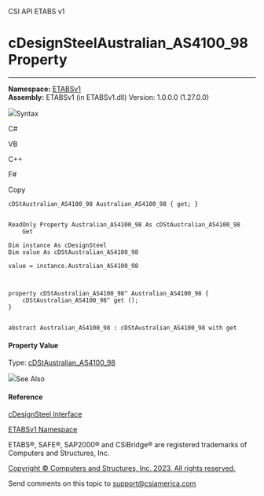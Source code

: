 ﻿

CSI API ETABS v1

# cDesignSteelAustralian_AS4100_98 Property  
  
---  
  
**Namespace:** [ETABSv1](2780f1b8-2033-5289-2298-1cdb2a7508d9.htm)  
**Assembly:** ETABSv1 (in ETABSv1.dll) Version: 1.0.0.0 (1.27.0.0)

![](../icons/SectionExpanded.png)Syntax

C#

VB

C++

F#

Copy

    
    
    cDStAustralian_AS4100_98 Australian_AS4100_98 { get; }
    
    
    ReadOnly Property Australian_AS4100_98 As cDStAustralian_AS4100_98
    	Get
    
    Dim instance As cDesignSteel
    Dim value As cDStAustralian_AS4100_98
    
    value = instance.Australian_AS4100_98
    
    
    
    property cDStAustralian_AS4100_98^ Australian_AS4100_98 {
    	cDStAustralian_AS4100_98^ get ();
    }
    
    
    abstract Australian_AS4100_98 : cDStAustralian_AS4100_98 with get
    

#### Property Value

Type: [cDStAustralian_AS4100_98](2f607101-828b-627d-098e-4c646b1a3ae4.htm)

![](../icons/SectionExpanded.png)See Also

#### Reference

[cDesignSteel Interface](b1c226bd-117b-fef1-3ecf-9501e542b220.htm)

[ETABSv1 Namespace](2780f1b8-2033-5289-2298-1cdb2a7508d9.htm)

ETABS®, SAFE®, SAP2000® and CSiBridge® are registered trademarks of Computers
and Structures, Inc.  

[Copyright © Computers and Structures, Inc. 2023. All rights
reserved.](http://www.csiamerica.com)

Send comments on this topic to
[support@csiamerica.com](mailto:support%40csiamerica.com?Subject=CSI%20API%20ETABS%20v1)

